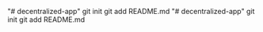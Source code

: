 "# decentralized-app"  git init git add README.md
"# decentralized-app"  git init git add README.md

